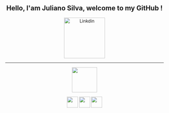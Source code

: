 <h2 align="center">Hello, I'am Juliano Silva, welcome to my GitHub !</h2>

<p align="center">
  <a href="https://www.linkedin.com/in/julianoacs/" target="_blank">
    <img src="https://img.shields.io/badge/LinkedIn-0077B5?style=for-the-badge&logo=linkedin&logoColor=white" alt="Linkdin" width="130px">
  </a>
</p>
<hr>
<p align="center">
  <img src="https://cdn.jsdelivr.net/gh/devicons/devicon/icons/java/java-original-wordmark.svg" width="80px">
</p>
<p align="center">
  <img src="https://cdn.jsdelivr.net/gh/devicons/devicon/icons/html5/html5-plain-wordmark.svg" width="35px">
  <img src="https://cdn.jsdelivr.net/gh/devicons/devicon/icons/css3/css3-plain-wordmark.svg" width="35px">
  <img src="https://cdn.jsdelivr.net/gh/devicons/devicon/icons/sass/sass-original.svg" width="35px">
</p>
